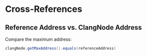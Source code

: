 Cross-References
================

## Reference Address vs. ClangNode Address

Compare the maximum address:

```java
clangNode.getMaxAddress().equals(referenceAddress)
```

